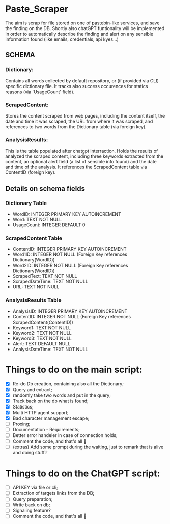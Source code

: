 # Paste_Scraper

The aim is scrap for file stored on one of pastebin-like services, and save the finding on the DB. 
Shortly also chatGPT funtionality will be implemented in order to automatically describe the finding and alert on any sensible information found (like emails, credentials, api kyes...)

## SCHEMA
### Dictionary: 
Contains all words collected by default repository, or (if provided via CLI) specific dictionary file. It tracks also success occurences for statics reasons (via 'UsageCount' field).
### ScrapedContent: 
Stores the content scraped from web pages, including the content itself, the date and time it was scraped, the URL from where it was scraped, and references to two words from the Dictionary table (via foreign key).
### AnalysisResults: 
This is the table populated after chatgpt interraction.
Holds the results of analyzed the scraped content, including three keywords extracted from the content, an optional alert field (a list of sensible info found) and the date and time of the analysis. It references the ScrapedContent table via ContentID (foreign key).

## Details on schema fields
### Dictionary Table
* WordID: INTEGER PRIMARY KEY AUTOINCREMENT
* Word: TEXT NOT NULL
* UsageCount: INTEGER DEFAULT 0

### ScrapedContent Table
* ContentID: INTEGER PRIMARY KEY AUTOINCREMENT
* Word1ID: INTEGER NOT NULL (Foreign Key references Dictionary(WordID))
* Word2ID: INTEGER NOT NULL (Foreign Key references Dictionary(WordID))
* ScrapedText: TEXT NOT NULL
* ScrapedDateTime: TEXT NOT NULL
* URL: TEXT NOT NULL

### AnalysisResults Table
* AnalysisID: INTEGER PRIMARY KEY AUTOINCREMENT
* ContentID: INTEGER NOT NULL (Foreign Key references ScrapedContent(ContentID))
* Keyword1: TEXT NOT NULL
* Keyword2: TEXT NOT NULL
* Keyword3: TEXT NOT NULL
* Alert: TEXT DEFAULT NULL
* AnalysisDateTime: TEXT NOT NULL

# Things to do on the main script:
- [x] Re-do Db creation, containing also all the Dictionary;
- [x] Query and extract;
- [x] randomly take two words and put in the query;
- [x] Track back on the db what is found;
- [x] Statistics;
- [x] Multi HTTP agent support;
- [x] Bad character management escape;
- [ ] Proxing;
- [ ] Documentation - Requirements;
- [ ] Better error handeler in case of connection holds;
- [ ] Comment the code, and that's all 🎉
- [ ] (extras) Add some prompt during the waiting, just to remark that is alive and doing stuff❔

# Things to do on the ChatGPT script:
- [ ] API KEY via file or cli;
- [ ] Extraction of targets links from the DB;
- [ ] Query preparation;
- [ ] Write back on db;
- [ ] Signaling feature?
- [ ] Comment the code, and that's all 🎉
